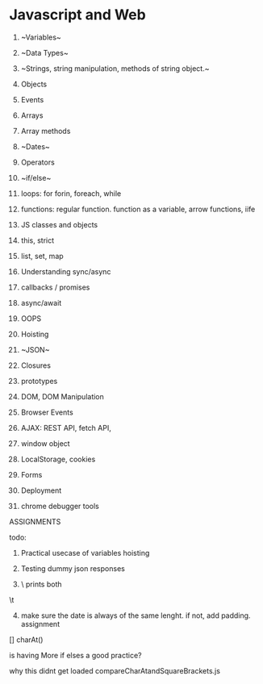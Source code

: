 # Javascript and Web

1. ~Variables~
2. ~Data Types~
3. ~Strings, string manipulation, methods of string object.~
4. Objects
5. Events
6. Arrays
7. Array methods
8. ~Dates~
9. Operators
10. ~if/else~
11. loops: for forin, foreach, while
12. functions: regular function. function as a variable, arrow functions, iife
13. JS classes and objects
14. this, strict
15. list, set, map
16. Understanding sync/async
17. callbacks / promises
18. async/await
19. OOPS 
20. Hoisting
21. ~JSON~
22. Closures
23. prototypes


1. DOM, DOM Manipulation
2. Browser Events
3. AJAX: REST API, fetch API, 
4. window object
5. LocalStorage, cookies
6. Forms
7. Deployment
8. chrome debugger tools


ASSIGNMENTS



todo: 
1. Practical usecase of variables hoisting
2. Testing dummy json responses

3. \\ prints both 

\t

4. make sure the date is always of the same lenght. if not, add padding. assignment

[] charAt()

is having More if elses a good practice?

 why this didnt get loaded compareCharAtandSquareBrackets.js